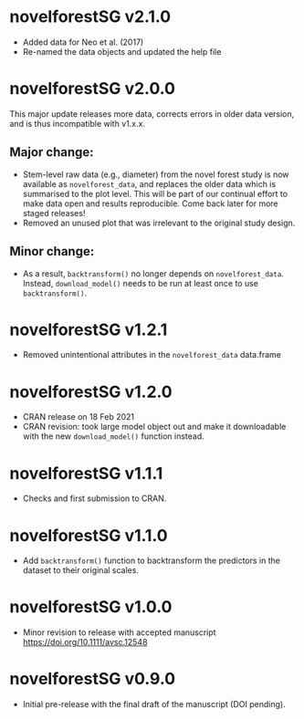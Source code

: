 # novelforestSG v2.1.0

* Added data for Neo et al. (2017)
* Re-named the data objects and updated the help file

# novelforestSG v2.0.0

This major update releases more data, corrects errors in older data version, and is thus incompatible with v1.x.x.

## Major change:

* Stem-level raw data (e.g., diameter) from the novel forest study is now available as `novelforest_data`, and replaces the older data which is summarised to the plot level. This will be part of our continual effort to make data open and results reproducible. Come back later for more staged releases!
* Removed an unused plot that was irrelevant to the original study design.

## Minor change:

* As a result, `backtransform()` no longer depends on `novelforest_data`. Instead, `download_model()` needs to be run at least once to use `backtransform()`.

# novelforestSG v1.2.1

* Removed unintentional attributes in the `novelforest_data` data.frame

# novelforestSG v1.2.0

* CRAN release on 18 Feb 2021
* CRAN revision: took large model object out and make it downloadable with the new `download_model()` function instead.

# novelforestSG v1.1.1

* Checks and first submission to CRAN.

# novelforestSG v1.1.0

* Add `backtransform()` function to backtransform the predictors in the dataset to their original scales.

# novelforestSG v1.0.0

* Minor revision to release with accepted manuscript https://doi.org/10.1111/avsc.12548

# novelforestSG v0.9.0

* Initial pre-release with the final draft of the manuscript (DOI pending).
